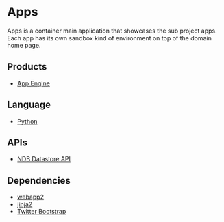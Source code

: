 # Apps

Apps is a container main application that showcases the sub project apps.
Each app has its own sandbox kind of environment on top of the domain home
page.

## Products
- [App Engine][1]

## Language
- [Python][2]

## APIs
- [NDB Datastore API][3]

## Dependencies
- [webapp2][5]
- [jinja2][6]
- [Twitter Bootstrap][7]

[1]: https://developers.google.com/appengine
[2]: https://python.org
[3]: https://developers.google.com/appengine/docs/python/ndb/
[4]: https://developers.google.com/appengine/docs/python/users/
[5]: http://webapp-improved.appspot.com/
[6]: http://jinja.pocoo.org/docs/
[7]: http://twitter.github.com/bootstrap/